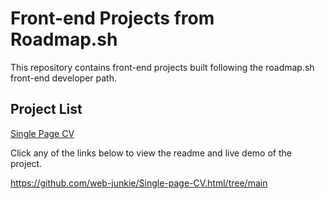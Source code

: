 # Front-end Projects from Roadmap.sh
This repository contains front-end projects built following the roadmap.sh front-end developer path.
## Project List
[Single Page CV](https://roadmap.sh/projects/single-page-cv)

Click any of the links below to view the readme and live demo of the project.

https://github.com/web-junkie/Single-page-CV.html/tree/main
